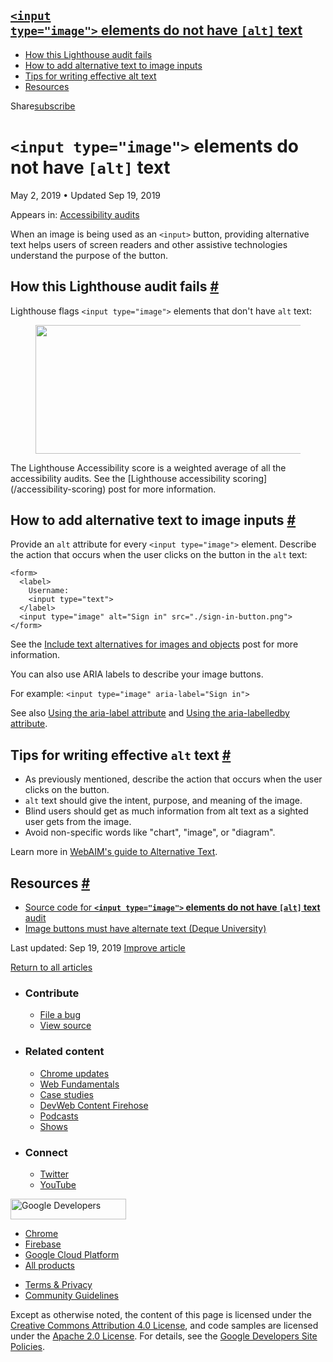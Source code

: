 ## <a href="#lesscodegreaterandltinput-typeandquotimageandquotandgtlesscodegreater-elements-do-not-have-lesscodegreateraltlesscodegreater-text" class="w-toc__header--link"><code>&lt;input type="image"&gt;</code> elements do not have <code>[alt]</code> text</a>

- [How this Lighthouse audit fails](#how-this-lighthouse-audit-fails)
- [How to add alternative text to image inputs](#how-to-add-alternative-text-to-image-inputs)
- [Tips for writing effective alt text](#tips-for-writing-effective-alt-text)
- [Resources](#resources)

Share<a href="/newsletter/" class="gc-analytics-event w-actions__fab w-actions__fab--subscribe"><span>subscribe</span></a>

# `<input type="image">` elements do not have `[alt]` text

May 2, 2019 <span class="w-author__separator">•</span> Updated Sep 19, 2019

<span class="w-post-signpost__title">Appears in:</span> <a href="/lighthouse-accessibility" class="w-post-signpost__link">Accessibility audits</a>

When an image is being used as an `<input>` button, providing alternative text helps users of screen readers and other assistive technologies understand the purpose of the button.

## How this Lighthouse audit fails <a href="#how-this-lighthouse-audit-fails" class="w-headline-link">#</a>

Lighthouse flags `<input type="image">` elements that don't have `alt` text:

<figure><img src="https://web-dev.imgix.net/image/tcFciHGuF3MxnTr1y5ue01OGLBn2/3uac0DpUpqJCobLSo2Cy.png?auto=format" class="w-screenshot" sizes="(min-width: 800px) 800px, calc(100vw - 48px)" srcset="https://web-dev.imgix.net/image/tcFciHGuF3MxnTr1y5ue01OGLBn2/3uac0DpUpqJCobLSo2Cy.png?auto=format&amp;w=200 200w, https://web-dev.imgix.net/image/tcFciHGuF3MxnTr1y5ue01OGLBn2/3uac0DpUpqJCobLSo2Cy.png?auto=format&amp;w=228 228w, https://web-dev.imgix.net/image/tcFciHGuF3MxnTr1y5ue01OGLBn2/3uac0DpUpqJCobLSo2Cy.png?auto=format&amp;w=260 260w, https://web-dev.imgix.net/image/tcFciHGuF3MxnTr1y5ue01OGLBn2/3uac0DpUpqJCobLSo2Cy.png?auto=format&amp;w=296 296w, https://web-dev.imgix.net/image/tcFciHGuF3MxnTr1y5ue01OGLBn2/3uac0DpUpqJCobLSo2Cy.png?auto=format&amp;w=338 338w, https://web-dev.imgix.net/image/tcFciHGuF3MxnTr1y5ue01OGLBn2/3uac0DpUpqJCobLSo2Cy.png?auto=format&amp;w=385 385w, https://web-dev.imgix.net/image/tcFciHGuF3MxnTr1y5ue01OGLBn2/3uac0DpUpqJCobLSo2Cy.png?auto=format&amp;w=439 439w, https://web-dev.imgix.net/image/tcFciHGuF3MxnTr1y5ue01OGLBn2/3uac0DpUpqJCobLSo2Cy.png?auto=format&amp;w=500 500w, https://web-dev.imgix.net/image/tcFciHGuF3MxnTr1y5ue01OGLBn2/3uac0DpUpqJCobLSo2Cy.png?auto=format&amp;w=571 571w, https://web-dev.imgix.net/image/tcFciHGuF3MxnTr1y5ue01OGLBn2/3uac0DpUpqJCobLSo2Cy.png?auto=format&amp;w=650 650w, https://web-dev.imgix.net/image/tcFciHGuF3MxnTr1y5ue01OGLBn2/3uac0DpUpqJCobLSo2Cy.png?auto=format&amp;w=741 741w, https://web-dev.imgix.net/image/tcFciHGuF3MxnTr1y5ue01OGLBn2/3uac0DpUpqJCobLSo2Cy.png?auto=format&amp;w=845 845w, https://web-dev.imgix.net/image/tcFciHGuF3MxnTr1y5ue01OGLBn2/3uac0DpUpqJCobLSo2Cy.png?auto=format&amp;w=964 964w, https://web-dev.imgix.net/image/tcFciHGuF3MxnTr1y5ue01OGLBn2/3uac0DpUpqJCobLSo2Cy.png?auto=format&amp;w=1098 1098w, https://web-dev.imgix.net/image/tcFciHGuF3MxnTr1y5ue01OGLBn2/3uac0DpUpqJCobLSo2Cy.png?auto=format&amp;w=1252 1252w, https://web-dev.imgix.net/image/tcFciHGuF3MxnTr1y5ue01OGLBn2/3uac0DpUpqJCobLSo2Cy.png?auto=format&amp;w=1428 1428w, https://web-dev.imgix.net/image/tcFciHGuF3MxnTr1y5ue01OGLBn2/3uac0DpUpqJCobLSo2Cy.png?auto=format&amp;w=1600 1600w" width="800" height="206" /></figure>The Lighthouse Accessibility score is a weighted average of all the accessibility audits. See the [Lighthouse accessibility scoring](/accessibility-scoring) post for more information.

## How to add alternative text to image inputs <a href="#how-to-add-alternative-text-to-image-inputs" class="w-headline-link">#</a>

Provide an `alt` attribute for every `<input type="image">` element. Describe the action that occurs when the user clicks on the button in the `alt` text:

    <form>
      <label>
        Username:
        <input type="text">
      </label>
      <input type="image" alt="Sign in" src="./sign-in-button.png">
    </form>

See the [Include text alternatives for images and objects](/labels-and-text-alternatives#include-text-alternatives-for-images-and-objects) post for more information.

You can also use ARIA labels to describe your image buttons.

For example: `<input type="image" aria-label="Sign in">`

See also [Using the aria-label attribute](https://developer.mozilla.org/en-US/docs/Web/Accessibility/ARIA/ARIA_Techniques/Using_the_aria-label_attribute) and [Using the aria-labelledby attribute](https://developer.mozilla.org/en-US/docs/Web/Accessibility/ARIA/ARIA_Techniques/Using_the_aria-labelledby_attribute).

## Tips for writing effective `alt` text <a href="#tips-for-writing-effective-alt-text" class="w-headline-link">#</a>

- As previously mentioned, describe the action that occurs when the user clicks on the button.
- `alt` text should give the intent, purpose, and meaning of the image.
- Blind users should get as much information from alt text as a sighted user gets from the image.
- Avoid non-specific words like "chart", "image", or "diagram".

Learn more in [WebAIM's guide to Alternative Text](https://webaim.org/techniques/alttext/).

## Resources <a href="#resources" class="w-headline-link">#</a>

- [Source code for **`<input type="image">` elements do not have `[alt]` text** audit](https://github.com/GoogleChrome/lighthouse/blob/master/lighthouse-core/audits/accessibility/input-image-alt.js)
- [Image buttons must have alternate text (Deque University)](https://dequeuniversity.com/rules/axe/3.3/input-image-alt)

<span class="w-mr--sm">Last updated: Sep 19, 2019 </span>[Improve article](https://github.com/GoogleChrome/web.dev/blob/master/src/site/content/en/lighthouse-accessibility/input-image-alt/index.md)

<a href="/lighthouse-accessibility" class="gc-analytics-event w-article-navigation__link w-article-navigation__link--back w-article-navigation__link--single">Return to all articles</a>

- ### Contribute

  - <a href="https://github.com/GoogleChrome/web.dev/issues/new?assignees=&amp;labels=bug&amp;template=bug_report.md&amp;title=" class="w-footer__linkbox-link">File a bug</a>
  - <a href="https://github.com/googlechrome/web.dev" class="w-footer__linkbox-link">View source</a>

- ### Related content

  - <a href="https://blog.chromium.org/" class="w-footer__linkbox-link">Chrome updates</a>
  - <a href="https://developers.google.com/web/" class="w-footer__linkbox-link">Web Fundamentals</a>
  - <a href="https://developers.google.com/web/showcase/" class="w-footer__linkbox-link">Case studies</a>
  - <a href="https://devwebfeed.appspot.com/" class="w-footer__linkbox-link">DevWeb Content Firehose</a>
  - <a href="/podcasts/" class="w-footer__linkbox-link">Podcasts</a>
  - <a href="/shows/" class="w-footer__linkbox-link">Shows</a>

- ### Connect

  - <a href="https://www.twitter.com/ChromiumDev" class="w-footer__linkbox-link">Twitter</a>
  - <a href="https://www.youtube.com/user/ChromeDevelopers" class="w-footer__linkbox-link">YouTube</a>

<a href="https://developers.google.com/" class="w-footer__utility-logo-link"><img src="/images/lockup-color.png" alt="Google Developers" class="w-footer__utility-logo" width="185" height="33" /></a>

- <a href="https://developer.chrome.com/" class="w-footer__utility-link">Chrome</a>
- <a href="https://firebase.google.com/" class="w-footer__utility-link">Firebase</a>
- <a href="https://cloud.google.com/" class="w-footer__utility-link">Google Cloud Platform</a>
- <a href="https://developers.google.com/products" class="w-footer__utility-link">All products</a>

<!-- -->

- <a href="https://policies.google.com/" class="w-footer__utility-link">Terms &amp; Privacy</a>
- <a href="/community-guidelines/" class="w-footer__utility-link">Community Guidelines</a>

Except as otherwise noted, the content of this page is licensed under the [Creative Commons Attribution 4.0 License](https://creativecommons.org/licenses/by/4.0/), and code samples are licensed under the [Apache 2.0 License](https://www.apache.org/licenses/LICENSE-2.0). For details, see the [Google Developers Site Policies](https://developers.google.com/terms/site-policies).

